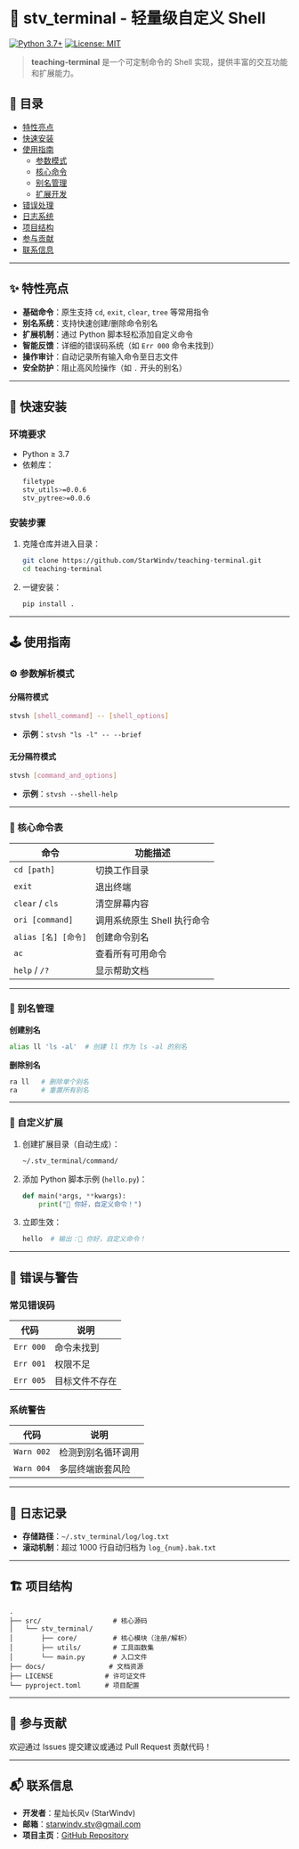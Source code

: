 # 🚀 stv_terminal - 轻量级自定义 Shell

[![Python 3.7+](https://img.shields.io/badge/Python-3.7%2B-blue?logo=python)](https://www.python.org/)
[![License: MIT](https://img.shields.io/badge/License-MIT-green.svg)](LICENSE)

> **teaching-terminal** 是一个可定制命令的 Shell 实现，提供丰富的交互功能和扩展能力。

## 📖 目录
- [特性亮点](#✨-特性亮点)
- [快速安装](#🚀-快速安装)
- [使用指南](#🕹️-使用指南)
  - [参数模式](#-参数解析模式)
  - [核心命令](#-核心命令表)
  - [别名管理](#🔗-别名管理)
  - [扩展开发](#🧩-自定义扩展)
- [错误处理](#🚨-错误与警告)
- [日志系统](#📝-日志记录)
- [项目结构](#🏗️-项目结构)
- [参与贡献](#🤝-参与贡献)
- [联系信息](#📬-联系信息)

---

## ✨ 特性亮点

- **基础命令**：原生支持 `cd`, `exit`, `clear`, `tree` 等常用指令
- **别名系统**：支持快速创建/删除命令别名
- **扩展机制**：通过 Python 脚本轻松添加自定义命令
- **智能反馈**：详细的错误码系统（如 `Err 000` 命令未找到）
- **操作审计**：自动记录所有输入命令至日志文件
- **安全防护**：阻止高风险操作（如 `.` 开头的别名）

---

## 🚀 快速安装

### 环境要求
- Python ≥ 3.7
- 依赖库：
  ```bash
  filetype
  stv_utils>=0.0.6
  stv_pytree>=0.0.6
  ```

### 安装步骤
1. 克隆仓库并进入目录：
   ```bash
   git clone https://github.com/StarWindv/teaching-terminal.git
   cd teaching-terminal
   ```
2. 一键安装：
   ```bash
   pip install .
   ```

---

## 🕹️ 使用指南

### ⚙️ 参数解析模式

#### 分隔符模式
```bash
stvsh [shell_command] -- [shell_options]
```
- **示例**：`stvsh "ls -l" -- --brief`

#### 无分隔符模式
```bash
stvsh [command_and_options]
```
- **示例**：`stvsh --shell-help`

---

### 📜 核心命令表

| 命令                | 功能描述                     |
|---------------------|----------------------------|
| `cd [path]`         | 切换工作目录                |
| `exit`              | 退出终端                   |
| `clear` / `cls`     | 清空屏幕内容               |
| `ori [command]`     | 调用系统原生 Shell 执行命令 |
| `alias [名] [命令]` | 创建命令别名               |
| `ac`                | 查看所有可用命令           |
| `help` / `/?`       | 显示帮助文档               |

---

### 🔗 别名管理

**创建别名**
```bash
alias ll 'ls -al'  # 创建 ll 作为 ls -al 的别名
```

**删除别名**
```bash
ra ll   # 删除单个别名
ra      # 重置所有别名
```

---

### 🧩 自定义扩展

1. 创建扩展目录（自动生成）：
   ```bash
   ~/.stv_terminal/command/
   ```
2. 添加 Python 脚本示例 (`hello.py`)：
   ```python
   def main(*args, **kwargs):
       print("👋 你好，自定义命令！")
   ```
3. 立即生效：
   ```bash
   hello  # 输出：👋 你好，自定义命令！
   ```

---

## 🚨 错误与警告

### 常见错误码
| 代码     | 说明                  |
|---------|---------------------|
| `Err 000` | 命令未找到            |
| `Err 001` | 权限不足             |
| `Err 005` | 目标文件不存在        |

### 系统警告
| 代码       | 说明                  |
|-----------|---------------------|
| `Warn 002` | 检测到别名循环调用    |
| `Warn 004` | 多层终端嵌套风险      |

---

## 📝 日志记录

- **存储路径**：`~/.stv_terminal/log/log.txt`
- **滚动机制**：超过 1000 行自动归档为 `log_{num}.bak.txt`

---

## 🏗️ 项目结构

```text
.
├── src/                  # 核心源码
│   └── stv_terminal/
│       ├── core/         # 核心模块（注册/解析）
│       ├── utils/        # 工具函数集
│       └── main.py       # 入口文件
├── docs/                # 文档资源
├── LICENSE             # 许可证文件
└── pyproject.toml      # 项目配置
```

---

## 🤝 参与贡献

欢迎通过 Issues 提交建议或通过 Pull Request 贡献代码！  

---

## 📬 联系信息

- **开发者**：星灿长风v (StarWindv)
- **邮箱**：starwindv.stv@gmail.com
- **项目主页**：[GitHub Repository](https://github.com/StarWindv/teaching-terminal)
